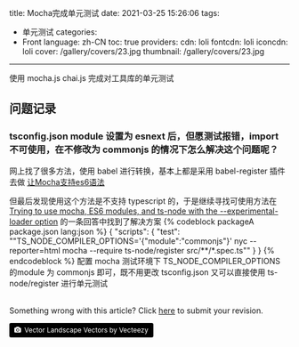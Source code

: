 title: Mocha完成单元测试
date: 2021-03-25 15:26:06
tags:
- 单元测试
categories:
- Front
language: zh-CN
toc: true
providers:
    cdn: loli
    fontcdn: loli
    iconcdn: loli
cover: /gallery/covers/23.jpg
thumbnail: /gallery/covers/23.jpg
---

使用 mocha.js chai.js 完成对工具库的单元测试

<!-- more -->

## 问题记录

### tsconfig.json module 设置为 esnext 后，但愿测试报错，import 不可使用，在不修改为 commonjs 的情况下怎么解决这个问题呢？

网上找了很多方法，使用 babel 进行转换，基本上都是采用 babel-register 插件去做 [让Mocha支持es6语法](https://greenfavo.github.io/blog/docs/02.html)

但最后发现使用这个方法是不支持 typescript 的，于是继续寻找可使用方法在 [Trying to use mocha, ES6 modules, and ts-node with the --experimental-loader option](https://stackoverflow.com/questions/65376414/trying-to-use-mocha-es6-modules-and-ts-node-with-the-experimental-loader-opt) 的一条回答中找到了解决方案 
{% codeblock packageA package.json lang:json %}
  {
    "scripts": {
      "test": ""TS_NODE_COMPILER_OPTIONS='{\"module\":\"commonjs\"}' nyc --reporter=html mocha --require ts-node/register src/**/*.spec.ts""
    }
  }
{% endcodeblock %}
配置 mocha 测试环境下 TS_NODE_COMPILER_OPTIONS 的module 为 commonjs 即可，既不用更改 tsconfig.json 又可以直接使用 ts-node/register 进行单元测试

<br>

<article class="message message-immersive is-warning">
<div class="message-body">
<i class="fas fa-question-circle mr-2"></i>Something wrong with this article? 
Click <a href="https://github.com/blacklisten/nblogs/edit/site/source/_posts/2021/Mocha.md">here</a> 
to submit your revision.
</div>
</article>

<a style="background-color:black;color:white;text-decoration:none;padding:4px 6px;font-size:12px;line-height:1.2;display:inline-block;border-radius:3px" href="https://www.vecteezy.com/free-vector/vector-landscape" target="_blank" rel="noopener noreferrer" title="Vector Landscape Vectors by Vecteezy"><span style="display:inline-block;padding:2px 3px"><svg xmlns="http://www.w3.org/2000/svg" style="height:12px;width:auto;position:relative;vertical-align:middle;top:-1px;fill:white" viewBox="0 0 32 32"><path d="M20.8 18.1c0 2.7-2.2 4.8-4.8 4.8s-4.8-2.1-4.8-4.8c0-2.7 2.2-4.8 4.8-4.8 2.7.1 4.8 2.2 4.8 4.8zm11.2-7.4v14.9c0 2.3-1.9 4.3-4.3 4.3h-23.4c-2.4 0-4.3-1.9-4.3-4.3v-15c0-2.3 1.9-4.3 4.3-4.3h3.7l.8-2.3c.4-1.1 1.7-2 2.9-2h8.6c1.2 0 2.5.9 2.9 2l.8 2.4h3.7c2.4 0 4.3 1.9 4.3 4.3zm-8.6 7.5c0-4.1-3.3-7.5-7.5-7.5-4.1 0-7.5 3.4-7.5 7.5s3.3 7.5 7.5 7.5c4.2-.1 7.5-3.4 7.5-7.5z"></path></svg></span><span style="display:inline-block;padding:2px 3px">Vector Landscape Vectors by Vecteezy</span></a>
